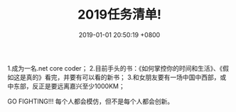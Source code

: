 ﻿---
layout: post
title:  "2019任务清单!"
date:   2019-01-01 20:50:19 +0800
categories: jekyll update
---
1.成为一名.net core coder；
2.目前手头的书：《如何掌控你的时间和生活》、《假如这是真的》看完，并要有可以看的新书；
3.和女朋友要有一场中国中西部，或中东部，反正是要远离嘉兴至少1000KM；

GO FIGHTING!!!
每个人都会模仿，但不是每个人都会创新。
